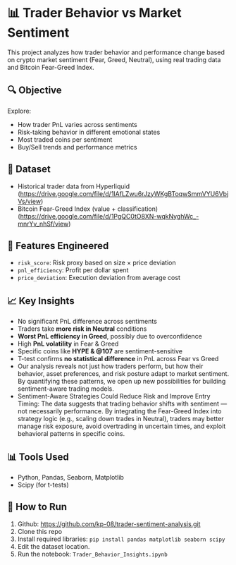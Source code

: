 # 📊 Trader Behavior vs Market Sentiment

This project analyzes how trader behavior and performance change based on crypto market sentiment (Fear, Greed, Neutral), using real trading data and Bitcoin Fear-Greed Index.

## 🔍 Objective
Explore:
- How trader PnL varies across sentiments
- Risk-taking behavior in different emotional states
- Most traded coins per sentiment
- Buy/Sell trends and performance metrics

## 📂 Dataset
- Historical trader data from Hyperliquid
  (https://drive.google.com/file/d/1IAfLZwu6rJzyWKgBToqwSmmVYU6VbjVs/view)
- Bitcoin Fear-Greed Index (value + classification)
  (https://drive.google.com/file/d/1PgQC0tO8XN-wqkNyghWc_-mnrYv_nhSf/view)

## 🧮 Features Engineered
- `risk_score`: Risk proxy based on size × price deviation
- `pnl_efficiency`: Profit per dollar spent
- `price_deviation`: Execution deviation from average cost

## 📈 Key Insights
- No significant PnL difference across sentiments
- Traders take **more risk in Neutral** conditions
- **Worst PnL efficiency in Greed**, possibly due to overconfidence
- High **PnL volatility** in Fear & Greed
- Specific coins like **HYPE & @107** are sentiment-sensitive
- T-test confirms **no statistical difference** in PnL across Fear vs Greed
- Our analysis reveals not just how traders perform, but how their behavior, asset preferences, and risk posture adapt to market sentiment. By quantifying these patterns, we open up new possibilities for building sentiment-aware trading models.
- Sentiment-Aware Strategies Could Reduce Risk and Improve Entry Timing:
  The data suggests that trading behavior shifts with sentiment — not necessarily performance. By integrating the Fear-Greed Index into strategy logic (e.g., scaling down trades in Neutral), traders may better      manage risk exposure, avoid overtrading in uncertain times, and exploit behavioral patterns in specific coins.

## 📊 Tools Used
- Python, Pandas, Seaborn, Matplotlib
- Scipy (for t-tests)

## 🚀 How to Run
1. Github: https://github.com/kp-08/trader-sentiment-analysis.git 
2. Clone this repo
3. Install required libraries: `pip install pandas matplotlib seaborn scipy`
4. Edit the dataset location.
5. Run the notebook: `Trader_Behavior_Insights.ipynb`

